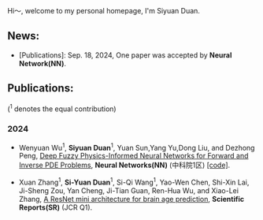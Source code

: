 Hi～, welcome to my personal homepage, I'm Siyuan Duan.
## News:
+ [Publications]: Sep. 18, 2024, One paper was accepted by **Neural Network(NN)**.
## Publications:
(<sup>1</sup> denotes the equal contribution)

### 2024

+ Wenyuan Wu<sup>1</sup>, **Siyuan Duan**<sup>1</sup>, Yuan Sun,Yang Yu,Dong Liu, and Dezhong Peng, [Deep Fuzzy Physics-Informed Neural Networks for Forward and Inverse PDE Problems](https://www.sciencedirect.com/science/article/pii/S0893608024006749), **Neural Networks(NN)** (中科院1区) [[code]](https://github.com/siyuancncd/FPINNs).

+ Xuan Zhang<sup>1</sup>, **Si-Yuan Duan**<sup>1</sup>, Si-Qi Wang<sup>1</sup>, Yao-Wen Chen, Shi-Xin Lai, Ji-Sheng Zou, Yan Cheng, Ji-Tian Guan, Ren-Hua Wu, and Xiao-Lei Zhang, [A ResNet mini architecture for brain age prediction](https://www.nature.com/articles/s41598-024-61915-5), **Scientific Reports(SR)** (JCR Q1).

<!--
**duansiyuanNB/duansiyuanNB** is a ✨ _special_ ✨ repository because its `README.md` (this file) appears on your GitHub profile.

Here are some ideas to get you started:

- 🔭 I’m currently working on ...
- 🌱 I’m currently learning ...
- 👯 I’m looking to collaborate on ...
- 🤔 I’m looking for help with ...
- 💬 Ask me about ...
- 📫 How to reach me: ...
- 😄 Pronouns: ...
- ⚡ Fun fact: ...
👋
-->
